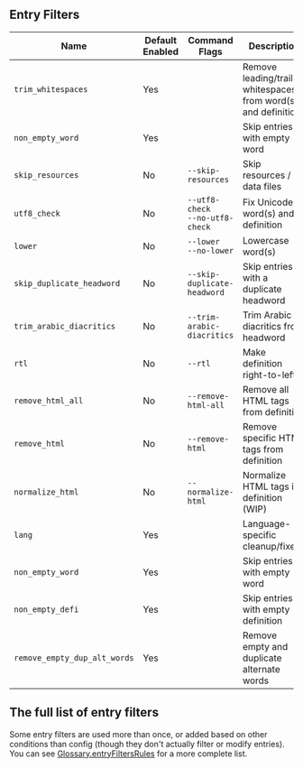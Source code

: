 ## Entry Filters

| Name                         | Default Enabled | Command Flags                        | Description                                                     |
| ---------------------------- | --------------- | ------------------------------------ | --------------------------------------------------------------- |
| `trim_whitespaces`           | Yes             |                                      | Remove leading/trailing whitespaces from word(s) and definition |
| `non_empty_word`             | Yes             |                                      | Skip entries with empty word                                    |
| `skip_resources`             | No              | `--skip-resources`                   | Skip resources / data files                                     |
| `utf8_check`                 | No              | `--utf8-check`<br/>`--no-utf8-check` | Fix Unicode in word(s) and definition                           |
| `lower`                      | No              | `--lower`<br/>`--no-lower`           | Lowercase word(s)                                               |
| `skip_duplicate_headword`    | No              | `--skip-duplicate-headword`          | Skip entries with a duplicate headword                          |
| `trim_arabic_diacritics`     | No              | `--trim-arabic-diacritics`           | Trim Arabic diacritics from headword                            |
| `rtl`                        | No              | `--rtl`                              | Make definition right-to-left                                   |
| `remove_html_all`            | No              | `--remove-html-all`                  | Remove all HTML tags from definition                            |
| `remove_html`                | No              | `--remove-html`                      | Remove specific HTML tags from definition                       |
| `normalize_html`             | No              | `--normalize-html`                   | Normalize HTML tags in definition (WIP)                         |
| `lang`                       | Yes             |                                      | Language-specific cleanup/fixes                                 |
| `non_empty_word`             | Yes             |                                      | Skip entries with empty word                                    |
| `non_empty_defi`             | Yes             |                                      | Skip entries with empty definition                              |
| `remove_empty_dup_alt_words` | Yes             |                                      | Remove empty and duplicate alternate words                      |

## The full list of entry filters

Some entry filters are used more than once, or added based on other conditions than config (though they don't actually filter or modify entries).
You can see [Glossary.entryFiltersRules](https://github.com/ilius/pyglossary/blob/master/pyglossary/glossary.py#L84) for a more complete list.
